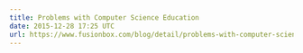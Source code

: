 ```yaml
---
title: Problems with Computer Science Education
date: 2015-12-28 17:25 UTC
url: https://www.fusionbox.com/blog/detail/problems-with-computer-science-education/567/
---
```

